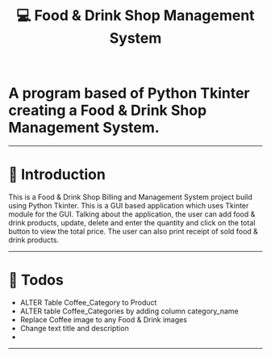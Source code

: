 <h1 align='center'> 💻 Food & Drink Shop Management System </h1>
 <br/>
 
# A program based of Python Tkinter creating a Food & Drink Shop Management System.

____
# 🎈 Introduction
This is a Food & Drink Shop Billing and Management System project build using Python Tkinter. This is a GUI based application which  uses Tkinter module for the GUI. Talking about the application, the user can add food & drink products, update, delete and enter the quantity and click on the total button to view the total price. The user can also print receipt of sold food & drink products.


____

# 📝 Todos

- ALTER Table Coffee_Category to Product
- ALTER table Coffee_Categories by adding column category_name 
- Replace Coffee image to any Food & Drink images
- Change text title and description
- 

____

